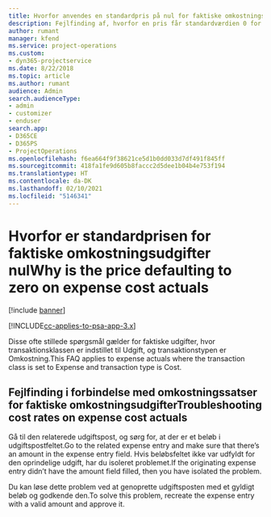 ```yaml
---
title: Hvorfor anvendes en standardpris på nul for faktiske omkostningsudgifter?
description: Fejlfinding af, hvorfor en pris får standardværdien 0 for faktiske omkostningsudgifter.
author: rumant
manager: kfend
ms.service: project-operations
ms.custom:
- dyn365-projectservice
ms.date: 8/22/2018
ms.topic: article
ms.author: rumant
audience: Admin
search.audienceType:
- admin
- customizer
- enduser
search.app:
- D365CE
- D365PS
- ProjectOperations
ms.openlocfilehash: f6ea664f9f38621ce5d1b0dd033d7df491f845ff
ms.sourcegitcommit: 418fa1fe9d605b8faccc2d5dee1b04b4e753f194
ms.translationtype: HT
ms.contentlocale: da-DK
ms.lasthandoff: 02/10/2021
ms.locfileid: "5146341"
---
```

# <a name="why-is-the-price-defaulting-to-zero-on-expense-cost-actuals"></a><span data-ttu-id="ddeca-103">Hvorfor er standardprisen for faktiske omkostningsudgifter nul</span><span class="sxs-lookup"><span data-stu-id="ddeca-103">Why is the price defaulting to zero on expense cost actuals</span></span>

[!include [banner](../includes/psa-now-project-operations.md)]

[!INCLUDE[cc-applies-to-psa-app-3.x](../includes/cc-applies-to-psa-app-3x.md)]

<span data-ttu-id="ddeca-104">Disse ofte stillede spørgsmål gælder for faktiske udgifter, hvor transaktionsklassen er indstillet til Udgift, og transaktionstypen er Omkostning.</span><span class="sxs-lookup"><span data-stu-id="ddeca-104">This FAQ applies to expense actuals where the transaction class is set to Expense and transaction type is Cost.</span></span>

## <a name="troubleshooting-cost-rates-on-expense-cost-actuals"></a><span data-ttu-id="ddeca-105">Fejlfinding i forbindelse med omkostningssatser for faktiske omkostningsudgifter</span><span class="sxs-lookup"><span data-stu-id="ddeca-105">Troubleshooting cost rates on expense cost actuals</span></span>

<span data-ttu-id="ddeca-106">Gå til den relaterede udgiftspost, og sørg for, at der er et beløb i udgiftspostfeltet.</span><span class="sxs-lookup"><span data-stu-id="ddeca-106">Go to the related expense entry and make sure that there’s an amount in the expense entry field.</span></span> <span data-ttu-id="ddeca-107">Hvis beløbsfeltet ikke var udfyldt for den oprindelige udgift, har du isoleret problemet.</span><span class="sxs-lookup"><span data-stu-id="ddeca-107">If the originating expense entry didn’t have the amount field filled, then you have isolated the problem.</span></span>
 
<span data-ttu-id="ddeca-108">Du kan løse dette problem ved at genoprette udgiftsposten med et gyldigt beløb og godkende den.</span><span class="sxs-lookup"><span data-stu-id="ddeca-108">To solve this problem, recreate the expense entry with a valid amount and approve it.</span></span>

